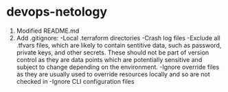 # devops-netology
1. Modified README.md
2. Add .gitignore:
-Local .terraform directories
-Crash log files
-Exclude all .tfvars files, which are likely to contain sentitive data, such as
password, private keys, and other secrets. These should not be part of version 
control as they are data points which are potentially sensitive and subject 
to change depending on the environment.
-Ignore override files as they are usually used to override resources locally and so
are not checked in
-Ignore CLI configuration files

